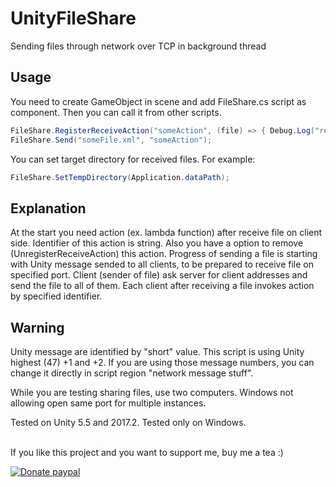 # UnityFileShare
Sending files through network over TCP in background thread

## Usage
You need to create GameObject in scene and add FileShare.cs script as component. Then you can call it from other scripts.

```c#
FileShare.RegisterReceiveAction("someAction", (file) => { Debug.Log("received file: " + file); });
FileShare.Send("someFile.xml", "someAction");
```

You can set target directory for received files. For example:
```c#
FileShare.SetTempDirectory(Application.dataPath);
```

## Explanation
At the start you need action (ex. lambda function) after receive file on client side. Identifier of this action is string. Also you have a option to remove (UnregisterReceiveAction) this action. Progress of sending a file is starting with Unity message sended to all clients, to be prepared to receive file on specified port. Client (sender of file) ask server for client addresses and send the file to all of them. Each client after receiving a file invokes action by specified identifier.

## Warning
Unity message are identified by "short" value. This script is using Unity highest (47) +1 and +2. If you are using those message numbers, you can change it directly in script region "network message stuff".

While you are testing sharing files, use two computers. Windows not allowing open same port for multiple instances.

Tested on Unity 5.5 and 2017.2. Tested only on Windows.

\
If you like this project and you want to support me, buy me a tea :)

[![Donate paypal](https://www.paypalobjects.com/en_US/i/btn/btn_donateCC_LG.gif)](https://www.paypal.me/MichalStefanak)
